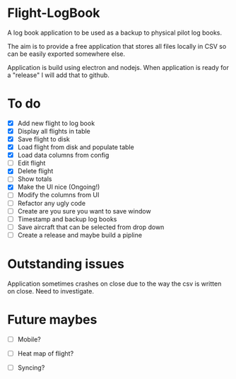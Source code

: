 # Flight-LogBook
A log book application to be used as a backup to physical pilot log books.

The aim is to provide a free application that stores all files locally in CSV so can be easily exported somewhere else.

Application is build using electron and nodejs. When application is ready for a "release" I will add that to github. 

# To do
- [x] Add new flight to log book
- [x] Display all flights in table
- [x] Save flight to disk
- [x] Load flight from disk and populate table
- [x] Load data columns from config
- [ ] Edit flight
- [x] Delete flight
- [ ] Show totals
- [x] Make the UI nice (Ongoing!)
- [ ] Modify the columns from UI
- [ ] Refactor any ugly code
- [ ] Create are you sure you want to save window
- [ ] Timestamp and backup log books
- [ ] Save aircraft that can be selected from drop down
- [ ] Create a release and maybe build a pipline

# Outstanding issues
Application sometimes crashes on close due to the way the csv is written on close. Need to investigate.

# Future maybes
- [ ] Mobile?
- [ ] Heat map of flight?
- [ ] Syncing?


